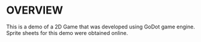 # OVERVIEW 
This is a demo of a 2D Game that was developed using GoDot game engine. 
Sprite sheets for this demo were obtained online.
